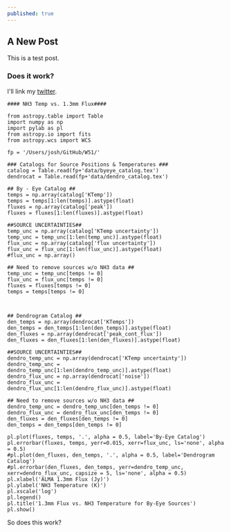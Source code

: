 ```yaml
---
published: true
---
```

## A New Post

This is a test post.

### Does it work?
<script src="https://raw.githubusercontent.com/joshmachado/W51/master/scripts/cdf_fitting.py"></script>

<script src="http://gist-it.appspot.com/github/robertkrimen/gist-it-example/blob/master/example.js"></script>


I'll link my [twitter](http://twitter.com/astronomerjosh).

<script charset="UTF-8" src="https://gist-it.appspot.com/github.com/flowerinthenight/rusttrace/blob/master/src/main.rs?footer=minimal"></script>

	#### NH3 Temp vs. 1.3mm Flux####
	
	from astropy.table import Table
	import numpy as np
	import pylab as pl
	from astropy.io import fits
	from astropy.wcs import WCS
	
	fp = '/Users/josh/GitHub/W51/'
	
	### Catalogs for Source Positions & Temperatures ###
    catalog = Table.read(fp+'data/byeye_catalog.tex')
    dendrocat = Table.read(fp+'data/dendro_catalog.tex')

    ## By - Eye Catalog ##
    temps = np.array(catalog['KTemp'])
    temps = temps[1:len(temps)].astype(float)
    fluxes = np.array(catalog['peak'])
    fluxes = fluxes[1:len(fluxes)].astype(float)

    ##SOURCE UNCERTAINTIES##
    temp_unc = np.array(catalog['KTemp uncertainty'])
    temp_unc = temp_unc[1:len(temp_unc)].astype(float)
    flux_unc = np.array(catalog['flux uncertainty'])
    flux_unc = flux_unc[1:len(flux_unc)].astype(float)
    #flux_unc = np.array()

    ## Need to remove sources w/o NH3 data ##
    temp_unc = temp_unc[temps != 0]
    flux_unc = flux_unc[temps != 0]
    fluxes = fluxes[temps != 0]
    temps = temps[temps != 0]



    ## Dendrogram Catalog ##
    den_temps = np.array(dendrocat['KTemps'])
    den_temps = den_temps[1:len(den_temps)].astype(float)
    den_fluxes = np.array(dendrocat['peak_cont_flux'])
    den_fluxes = den_fluxes[1:len(den_fluxes)].astype(float)

    ##SOURCE UNCERTAINTIES##
    dendro_temp_unc = np.array(dendrocat['KTemp uncertainty'])
    dendro_temp_unc = dendro_temp_unc[1:len(dendro_temp_unc)].astype(float)
    dendro_flux_unc = np.array(dendrocat['noise'])
    dendro_flux_unc = dendro_flux_unc[1:len(dendro_flux_unc)].astype(float)

    ## Need to remove sources w/o NH3 data ##
    dendro_temp_unc = dendro_temp_unc[den_temps != 0]
    dendro_flux_unc = dendro_flux_unc[den_temps != 0]
    den_fluxes = den_fluxes[den_temps != 0]
    den_temps = den_temps[den_temps != 0]

    pl.plot(fluxes, temps, '.', alpha = 0.5, label='By-Eye Catalog')
    pl.errorbar(fluxes, temps, yerr=0.015, xerr=flux_unc, ls='none', alpha = 0.5)
    #pl.plot(den_fluxes, den_temps, '.', alpha = 0.5, label='Dendrogram Catalog')
    #pl.errorbar(den_fluxes, den_temps, yerr=dendro_temp_unc, xerr=dendro_flux_unc, capsize = 5, ls='none', alpha = 0.5)
    pl.xlabel('ALMA 1.3mm Flux (Jy)')
    pl.ylabel('NH3 Temperature (K)')
    pl.xscale('log')
    pl.legend()
    pl.title('1.3mm Flux vs. NH3 Temperature for By-Eye Sources')
    pl.show()

So does this work?
